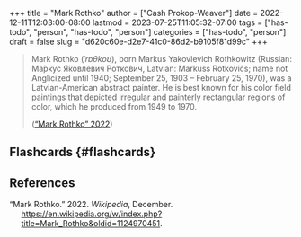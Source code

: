 +++
title = "Mark Rothko"
author = ["Cash Prokop-Weaver"]
date = 2022-12-11T12:03:00-08:00
lastmod = 2023-07-25T11:05:32-07:00
tags = ["has-todo", "person", "has-todo", "person"]
categories = ["has-todo", "person"]
draft = false
slug = "d620c60e-d2e7-41c0-86d2-b9105f81d99c"
+++

> Mark Rothko (_ˈrɒθkoʊ_), born Markus Yakovlevich Rothkowitz (Russian: Ма́ркус Я́ковлевич Ротко́вич, Latvian: Markuss Rotkovičs; name not Anglicized until 1940; September 25, 1903 – February 25, 1970), was a Latvian-American abstract painter. He is best known for his color field paintings that depicted irregular and painterly rectangular regions of color, which he produced from 1949 to 1970.
>
> (<a href="#citeproc_bib_item_1">“Mark Rothko” 2022</a>)


## Flashcards {#flashcards}

## References

<style>.csl-entry{text-indent: -1.5em; margin-left: 1.5em;}</style><div class="csl-bib-body">
  <div class="csl-entry"><a id="citeproc_bib_item_1"></a>“Mark Rothko.” 2022. <i>Wikipedia</i>, December. <a href="https://en.wikipedia.org/w/index.php?title=Mark_Rothko&oldid=1124970451">https://en.wikipedia.org/w/index.php?title=Mark_Rothko&#38;oldid=1124970451</a>.</div>
</div>
